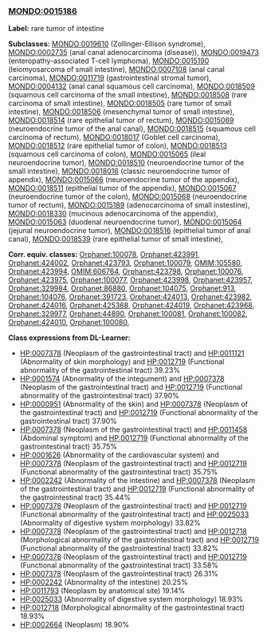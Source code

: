 
### [MONDO:0015186](http://purl.obolibrary.org/obo/MONDO_0015186)
**Label:** rare tumor of intestine

**Subclasses:** [MONDO:0019610](http://purl.obolibrary.org/obo/MONDO_0019610) (Zollinger-Ellison syndrome), [MONDO:0002735](http://purl.obolibrary.org/obo/MONDO_0002735) (anal canal adenocarcinoma (disease)), [MONDO:0019473](http://purl.obolibrary.org/obo/MONDO_0019473) (enteropathy-associated T-cell lymphoma), [MONDO:0015190](http://purl.obolibrary.org/obo/MONDO_0015190) (leiomyosarcoma of small intestine), [MONDO:0007108](http://purl.obolibrary.org/obo/MONDO_0007108) (anal canal carcinoma), [MONDO:0011719](http://purl.obolibrary.org/obo/MONDO_0011719) (gastrointestinal stromal tumor), [MONDO:0004132](http://purl.obolibrary.org/obo/MONDO_0004132) (anal canal squamous cell carcinoma), [MONDO:0018509](http://purl.obolibrary.org/obo/MONDO_0018509) (squamous cell carcinoma of the small intestine), [MONDO:0018508](http://purl.obolibrary.org/obo/MONDO_0018508) (rare carcinoma of small intestine), [MONDO:0018505](http://purl.obolibrary.org/obo/MONDO_0018505) (rare tumor of small intestine), [MONDO:0018506](http://purl.obolibrary.org/obo/MONDO_0018506) (mesenchymal tumor of small intestine), [MONDO:0018514](http://purl.obolibrary.org/obo/MONDO_0018514) (rare epithelial tumor of rectum), [MONDO:0015069](http://purl.obolibrary.org/obo/MONDO_0015069) (neuroendocrine tumor of the anal canal), [MONDO:0018515](http://purl.obolibrary.org/obo/MONDO_0018515) (squamous cell carcinoma of rectum), [MONDO:0018017](http://purl.obolibrary.org/obo/MONDO_0018017) (Goblet cell carcinoma), [MONDO:0018512](http://purl.obolibrary.org/obo/MONDO_0018512) (rare epithelial tumor of colon), [MONDO:0018513](http://purl.obolibrary.org/obo/MONDO_0018513) (squamous cell carcinoma of colon), [MONDO:0015065](http://purl.obolibrary.org/obo/MONDO_0015065) (ileal neuroendocrine tumor), [MONDO:0018510](http://purl.obolibrary.org/obo/MONDO_0018510) (neuroendocrine tumor of the small intestine), [MONDO:0018016](http://purl.obolibrary.org/obo/MONDO_0018016) (classic neuroendocrine tumor of appendix), [MONDO:0015066](http://purl.obolibrary.org/obo/MONDO_0015066) (neuroendocrine tumor of the appendix), [MONDO:0018511](http://purl.obolibrary.org/obo/MONDO_0018511) (epithelial tumor of the appendix), [MONDO:0015067](http://purl.obolibrary.org/obo/MONDO_0015067) (neuroendocrine tumor of the colon), [MONDO:0015068](http://purl.obolibrary.org/obo/MONDO_0015068) (neuroendocrine tumor of rectum), [MONDO:0015189](http://purl.obolibrary.org/obo/MONDO_0015189) (adenocarcinoma of small instestine), [MONDO:0018330](http://purl.obolibrary.org/obo/MONDO_0018330) (mucinous adenocarcinoma of the appendix), [MONDO:0015063](http://purl.obolibrary.org/obo/MONDO_0015063) (duodenal neuroendocrine tumor), [MONDO:0015064](http://purl.obolibrary.org/obo/MONDO_0015064) (jejunal neuroendocrine tumor), [MONDO:0018516](http://purl.obolibrary.org/obo/MONDO_0018516) (epithelial tumor of anal canal), [MONDO:0018539](http://purl.obolibrary.org/obo/MONDO_0018539) (rare epithelial tumor of small intestine), 

**Corr. equiv. classes:** [Orphanet:100078](http://www.orpha.net/ORDO/Orphanet_100078), [Orphanet:423991](http://www.orpha.net/ORDO/Orphanet_423991), [Orphanet:424002](http://www.orpha.net/ORDO/Orphanet_424002), [Orphanet:423793](http://www.orpha.net/ORDO/Orphanet_423793), [Orphanet:100079](http://www.orpha.net/ORDO/Orphanet_100079), [OMIM:105580](http://purl.obolibrary.org/obo/OMIM_105580), [Orphanet:423994](http://www.orpha.net/ORDO/Orphanet_423994), [OMIM:606764](http://purl.obolibrary.org/obo/OMIM_606764), [Orphanet:423798](http://www.orpha.net/ORDO/Orphanet_423798), [Orphanet:100076](http://www.orpha.net/ORDO/Orphanet_100076), [Orphanet:423975](http://www.orpha.net/ORDO/Orphanet_423975), [Orphanet:100077](http://www.orpha.net/ORDO/Orphanet_100077), [Orphanet:423998](http://www.orpha.net/ORDO/Orphanet_423998), [Orphanet:423957](http://www.orpha.net/ORDO/Orphanet_423957), [Orphanet:329984](http://www.orpha.net/ORDO/Orphanet_329984), [Orphanet:86880](http://www.orpha.net/ORDO/Orphanet_86880), [Orphanet:104075](http://www.orpha.net/ORDO/Orphanet_104075), [Orphanet:913](http://www.orpha.net/ORDO/Orphanet_913), [Orphanet:104076](http://www.orpha.net/ORDO/Orphanet_104076), [Orphanet:391723](http://www.orpha.net/ORDO/Orphanet_391723), [Orphanet:424013](http://www.orpha.net/ORDO/Orphanet_424013), [Orphanet:423982](http://www.orpha.net/ORDO/Orphanet_423982), [Orphanet:424016](http://www.orpha.net/ORDO/Orphanet_424016), [Orphanet:425368](http://www.orpha.net/ORDO/Orphanet_425368), [Orphanet:424019](http://www.orpha.net/ORDO/Orphanet_424019), [Orphanet:423968](http://www.orpha.net/ORDO/Orphanet_423968), [Orphanet:329977](http://www.orpha.net/ORDO/Orphanet_329977), [Orphanet:44890](http://www.orpha.net/ORDO/Orphanet_44890), [Orphanet:100081](http://www.orpha.net/ORDO/Orphanet_100081), [Orphanet:100082](http://www.orpha.net/ORDO/Orphanet_100082), [Orphanet:424010](http://www.orpha.net/ORDO/Orphanet_424010), [Orphanet:100080](http://www.orpha.net/ORDO/Orphanet_100080), 

**Class expressions from DL-Learner:**

- [HP:0007378](http://purl.obolibrary.org/obo/HP_0007378) (Neoplasm of the gastrointestinal tract) and [HP:0011121](http://purl.obolibrary.org/obo/HP_0011121) (Abnormality of skin morphology) and [HP:0012719](http://purl.obolibrary.org/obo/HP_0012719) (Functional abnormality of the gastrointestinal tract) 39.23%
- [HP:0001574](http://purl.obolibrary.org/obo/HP_0001574) (Abnormality of the integument) and [HP:0007378](http://purl.obolibrary.org/obo/HP_0007378) (Neoplasm of the gastrointestinal tract) and [HP:0012719](http://purl.obolibrary.org/obo/HP_0012719) (Functional abnormality of the gastrointestinal tract) 37.90%
- [HP:0000951](http://purl.obolibrary.org/obo/HP_0000951) (Abnormality of the skin) and [HP:0007378](http://purl.obolibrary.org/obo/HP_0007378) (Neoplasm of the gastrointestinal tract) and [HP:0012719](http://purl.obolibrary.org/obo/HP_0012719) (Functional abnormality of the gastrointestinal tract) 37.90%
- [HP:0007378](http://purl.obolibrary.org/obo/HP_0007378) (Neoplasm of the gastrointestinal tract) and [HP:0011458](http://purl.obolibrary.org/obo/HP_0011458) (Abdominal symptom) and [HP:0012719](http://purl.obolibrary.org/obo/HP_0012719) (Functional abnormality of the gastrointestinal tract) 35.75%
- [HP:0001626](http://purl.obolibrary.org/obo/HP_0001626) (Abnormality of the cardiovascular system) and [HP:0007378](http://purl.obolibrary.org/obo/HP_0007378) (Neoplasm of the gastrointestinal tract) and [HP:0012719](http://purl.obolibrary.org/obo/HP_0012719) (Functional abnormality of the gastrointestinal tract) 35.75%
- [HP:0002242](http://purl.obolibrary.org/obo/HP_0002242) (Abnormality of the intestine) and [HP:0007378](http://purl.obolibrary.org/obo/HP_0007378) (Neoplasm of the gastrointestinal tract) and [HP:0012719](http://purl.obolibrary.org/obo/HP_0012719) (Functional abnormality of the gastrointestinal tract) 35.44%
- [HP:0007378](http://purl.obolibrary.org/obo/HP_0007378) (Neoplasm of the gastrointestinal tract) and [HP:0012719](http://purl.obolibrary.org/obo/HP_0012719) (Functional abnormality of the gastrointestinal tract) and [HP:0025033](http://purl.obolibrary.org/obo/HP_0025033) (Abnormality of digestive system morphology) 33.82%
- [HP:0007378](http://purl.obolibrary.org/obo/HP_0007378) (Neoplasm of the gastrointestinal tract) and [HP:0012718](http://purl.obolibrary.org/obo/HP_0012718) (Morphological abnormality of the gastrointestinal tract) and [HP:0012719](http://purl.obolibrary.org/obo/HP_0012719) (Functional abnormality of the gastrointestinal tract) 33.82%
- [HP:0007378](http://purl.obolibrary.org/obo/HP_0007378) (Neoplasm of the gastrointestinal tract) and [HP:0012719](http://purl.obolibrary.org/obo/HP_0012719) (Functional abnormality of the gastrointestinal tract) 33.58%
- [HP:0007378](http://purl.obolibrary.org/obo/HP_0007378) (Neoplasm of the gastrointestinal tract) 26.31%
- [HP:0002242](http://purl.obolibrary.org/obo/HP_0002242) (Abnormality of the intestine) 20.25%
- [HP:0011793](http://purl.obolibrary.org/obo/HP_0011793) (Neoplasm by anatomical site) 19.14%
- [HP:0025033](http://purl.obolibrary.org/obo/HP_0025033) (Abnormality of digestive system morphology) 18.93%
- [HP:0012718](http://purl.obolibrary.org/obo/HP_0012718) (Morphological abnormality of the gastrointestinal tract) 18.93%
- [HP:0002664](http://purl.obolibrary.org/obo/HP_0002664) (Neoplasm) 18.90%


